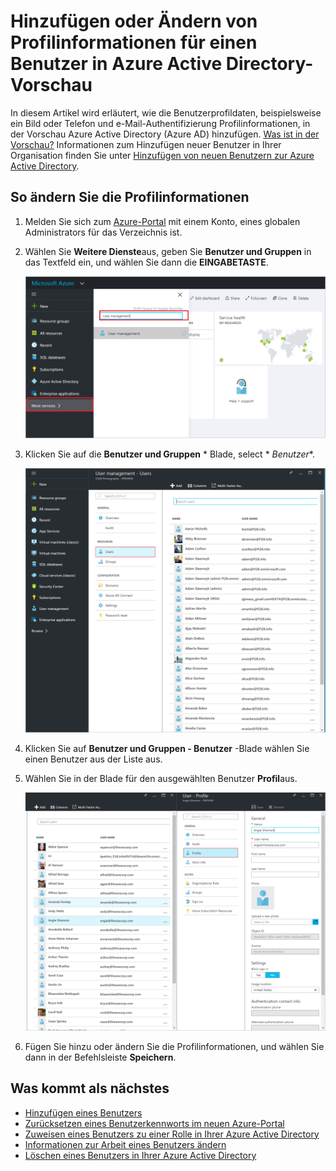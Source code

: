 <properties
    pageTitle="Hinzufügen oder Ändern von Profilinformationen für einen Benutzer in der Vorschau Azure Active Directory | Microsoft Azure"
    description="Erläutert, wie Sie das Benutzerprofil, einschließlich Profilbild, in Azure Active Directory hinzufügen."
    services="active-directory"
    documentationCenter=""
    authors="curtand"
    manager="femila"
    editor=""/>

<tags
    ms.service="active-directory"
    ms.workload="identity"
    ms.tgt_pltfrm="na"
    ms.devlang="na"
    ms.topic="article"
    ms.date="09/12/2016"
    ms.author="curtand"/>

# <a name="add-or-change-profile-information-for-a-user-in-azure-active-directory-preview"></a>Hinzufügen oder Ändern von Profilinformationen für einen Benutzer in Azure Active Directory-Vorschau

In diesem Artikel wird erläutert, wie die Benutzerprofildaten, beispielsweise ein Bild oder Telefon und e-Mail-Authentifizierung Profilinformationen, in der Vorschau Azure Active Directory (Azure AD) hinzufügen. [Was ist in der Vorschau?](active-directory-preview-explainer.md) Informationen zum Hinzufügen neuer Benutzer in Ihrer Organisation finden Sie unter [Hinzufügen von neuen Benutzern zur Azure Active Directory](active-directory-users-create-azure-portal.md).

## <a name="how-to-change-profile-information"></a>So ändern Sie die Profilinformationen

1.  Melden Sie sich zum [Azure-Portal](https://portal.azure.com) mit einem Konto, eines globalen Administrators für das Verzeichnis ist.

2.  Wählen Sie **Weitere Dienste**aus, geben Sie **Benutzer und Gruppen** in das Textfeld ein, und wählen Sie dann die **EINGABETASTE**.

    ![Öffnende Benutzermanagement](./media/active-directory-users-profile-azure-portal/create-users-user-management.png)

3.  Klicken Sie auf die **Benutzer und Gruppen** * Blade, select * *Benutzer**.

    ![Öffnen das Blade Benutzer](./media/active-directory-users-profile-azure-portal/create-users-open-users-blade.png)

4. Klicken Sie auf **Benutzer und Gruppen - Benutzer** -Blade wählen Sie einen Benutzer aus der Liste aus.

5. Wählen Sie in der Blade für den ausgewählten Benutzer **Profil**aus.

    ![Informationen zur Arbeit öffnen](./media/active-directory-users-profile-azure-portal/active-directory-create-users-profile.png)

6. Fügen Sie hinzu oder ändern Sie die Profilinformationen, und wählen Sie dann in der Befehlsleiste **Speichern**.

## <a name="whats-next"></a>Was kommt als nächstes

- [Hinzufügen eines Benutzers](active-directory-users-create-azure-portal.md)
- [Zurücksetzen eines Benutzerkennworts im neuen Azure-Portal](active-directory-users-reset-password-azure-portal.md)
- [Zuweisen eines Benutzers zu einer Rolle in Ihrer Azure Active Directory](active-directory-users-assign-role-azure-portal.md)
- [Informationen zur Arbeit eines Benutzers ändern](active-directory-users-work-info-azure-portal.md)
- [Löschen eines Benutzers in Ihrer Azure Active Directory](active-directory-users-delete-user-azure-portal.md)
